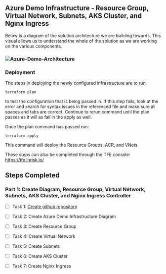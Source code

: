 ## Azure Demo Infrastructure - Resource Group, Virtual Network, Subnets, AKS Cluster, and Nginx Ingress

Below is a diagram of the solution architecture we are building towards. This visual allows us to understand the whole of the solution as we are working on the various components.

### ![Azure-Demo-Architecture](./images/mbs-dev.png)

### Deployment
The steps in deploying the newly configured infrastructure are to run:
```
terraform plan
```
to test the configuration that is being passed in. If this step fails, look at the error and search for syntax issues in the referenced file and make sure all spaces and tabs are correct. Continue to rerun command until the plan passes as it will as fail in the apply as well.

Once the plan command has passed run:
```
terraform apply
```
This command will deploy the Resource Groups, ACR, and VNets.

These steps can also be completed through the TFE console: https://tfe.lnrisk.io/

## Steps Completed
### Part 1: Create Diagram, Resource Group, Virtual Network, Subnets, AKS Cluster, and Nginx Ingress Controller
- [ ] Task 1: [Create github repository](https://github.com/wesleyemery/azure-devops-infrastruc)
- [ ] Task 2: Create Azure Demo Infrastructure Diagram
- [ ] Task 3: Create Resource Group
- [ ] Task 4: Create Virtual Network
- [ ] Task 5: Create Subnets
- [ ] Task 6: Create AKS Cluster
- [ ] Task 7: Create Nginx Ingress

